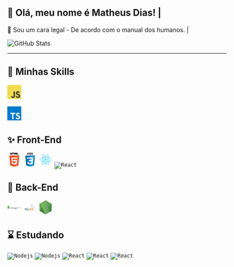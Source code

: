 
## 💜 Olá, meu nome é <strong>Matheus Dias!</strong> | 
 💬 Sou um cara legal - De acordo com o manual dos humanos. | 

![GitHub Stats](https://github-readme-stats.vercel.app/api?username=matheuscara&show_icons=true)

<!-- > Faça uma breve aprensentação sobre você e a sua área. -->
<!-- 🔭 Flutter - . -->
----
## 🚀 Minhas Skills

<code><img height="32" src="https://raw.githubusercontent.com/github/explore/80688e429a7d4ef2fca1e82350fe8e3517d3494d/topics/javascript/javascript.png" alt="Javascript"/></code>

<code><img height="32" src="https://raw.githubusercontent.com/github/explore/80688e429a7d4ef2fca1e82350fe8e3517d3494d/topics/typescript/typescript.png" alt="Typescript"/></code>

## :sparkles: Front-End

<code><img height="32" src="https://raw.githubusercontent.com/github/explore/80688e429a7d4ef2fca1e82350fe8e3517d3494d/topics/html/html.png" alt="HTML5"/></code>
<code><img height="32" src="https://raw.githubusercontent.com/github/explore/80688e429a7d4ef2fca1e82350fe8e3517d3494d/topics/css/css.png" alt="CSS"/></code>
<code><img height="32" src="https://raw.githubusercontent.com/github/explore/80688e429a7d4ef2fca1e82350fe8e3517d3494d/topics/react/react.png" alt="React"/></code>
<code><img height="32" src="https://img.icons8.com/color/452/material-ui.png" alt="React"/></code>

## :thought_balloon: Back-End

<code><img height="32" src="https://raw.githubusercontent.com/github/explore/80688e429a7d4ef2fca1e82350fe8e3517d3494d/topics/mongodb/mongodb.png" alt="MongoDB"/></code>
<code><img height="32" src="https://raw.githubusercontent.com/github/explore/80688e429a7d4ef2fca1e82350fe8e3517d3494d/topics/mysql/mysql.png" alt="MySQL"/></code>
<code><img height="32" src="https://raw.githubusercontent.com/github/explore/80688e429a7d4ef2fca1e82350fe8e3517d3494d/topics/nodejs/nodejs.png" alt="Nodejs"/></code>


## :hourglass: Estudando

<code><img height="32" src="https://rovann.com.br/wp-content/uploads/2020/07/600_483877178.png" alt="Nodejs"/></code>
<code><img height="32" src="https://img1.gratispng.com/20180320/fsw/kisspng-angle-text-symbol-brand-other-python-5ab0c09b0e3083.2363551015215330830581.jpg" alt="Nodejs"/></code>
<code><img height="32" src="https://www.tpisoftware.com/tpu/File/html/202009/20200929151429/images/20200926171128.png" alt="React"/></code>
<code><img height="32" src="https://airbnb.io/img/projects/lottie-docs.png" alt="React"/></code>
<code><img height="32" src="https://seeklogo.com/images/J/jest-logo-F9901EBBF7-seeklogo.com.png" alt="React"/></code>



